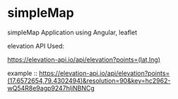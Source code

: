 # simpleMap
simpleMap Application using Angular, leaflet

elevation API Used:

https://elevation-api.io/api/elevation?points=(lat,lng)

example ::
https://elevation-api.io/api/elevation?points=(17.6572654,79.4302494)&resolution=90&key=hc2962-wQ54R8e9agp9247hljNBNCg


